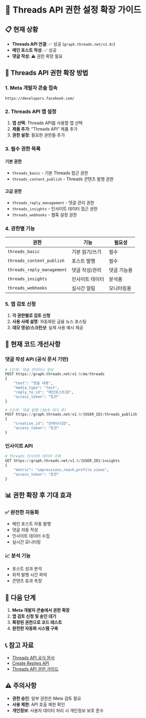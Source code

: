# 🔐 Threads API 권한 설정 확장 가이드

## 📋 현재 상황
- **Threads API 연결**: ✅ 성공 (`graph.threads.net/v1.0/`)
- **메인 포스트 작성**: ✅ 성공
- **댓글 작성**: ⚠️ 권한 확장 필요

## 🚀 Threads API 권한 확장 방법

### 1. Meta 개발자 콘솔 접속
```
https://developers.facebook.com/
```

### 2. Threads API 앱 설정
1. **앱 선택**: Threads API를 사용할 앱 선택
2. **제품 추가**: "Threads API" 제품 추가
3. **권한 설정**: 필요한 권한들 추가

### 3. 필수 권한 목록

#### **기본 권한**
- `threads_basic` - 기본 Threads 접근 권한
- `threads_content_publish` - Threads 콘텐츠 발행 권한

#### **고급 권한**
- `threads_reply_management` - 댓글 관리 권한
- `threads_insights` - 인사이트 데이터 접근 권한
- `threads_webhooks` - 웹훅 설정 권한

### 4. 권한별 기능

| 권한 | 기능 | 필요성 |
|------|------|--------|
| `threads_basic` | 기본 읽기/쓰기 | 필수 |
| `threads_content_publish` | 포스트 발행 | 필수 |
| `threads_reply_management` | 댓글 작성/관리 | 댓글 기능용 |
| `threads_insights` | 인사이트 데이터 | 분석용 |
| `threads_webhooks` | 실시간 알림 | 모니터링용 |

### 5. 앱 검토 신청
1. **각 권한별로 검토 신청**
2. **사용 사례 설명**: 자동화된 금융 뉴스 포스팅
3. **데모 영상/스크린샷**: 실제 사용 예시 제공

## 🔧 현재 코드 개선사항

### 댓글 작성 API (공식 문서 기반)
```python
# 1단계: 댓글 컨테이너 생성
POST https://graph.threads.net/v1.0/me/threads
{
    "text": "댓글 내용",
    "media_type": "text",
    "reply_to_id": "메인포스트ID",
    "access_token": "토큰"
}

# 2단계: 댓글 발행 (30초 대기 후)
POST https://graph.threads.net/v1.0/{USER_ID}/threads_publish
{
    "creation_id": "컨테이너ID",
    "access_token": "토큰"
}
```

### 인사이트 API
```python
# Threads 인사이트 데이터 조회
GET https://graph.threads.net/v1.0/{USER_ID}/insights
{
    "metric": "impressions,reach,profile_views",
    "access_token": "토큰"
}
```

## 📊 권한 확장 후 기대 효과

### ✅ **완전한 자동화**
- 메인 포스트 자동 발행
- 댓글 자동 작성
- 인사이트 데이터 수집
- 실시간 모니터링

### 📈 **분석 기능**
- 포스트 성과 분석
- 최적 발행 시간 파악
- 콘텐츠 효과 측정

## 🎯 다음 단계

1. **Meta 개발자 콘솔에서 권한 확장**
2. **앱 검토 신청 및 승인 대기**
3. **확장된 권한으로 코드 테스트**
4. **완전한 자동화 시스템 구축**

## 📞 참고 자료

- [Threads API 공식 문서](https://developers.facebook.com/docs/threads/)
- [Create Replies API](https://developers.facebook.com/docs/threads/retrieve-and-manage-replies/create-replies)
- [Threads API 권한 가이드](https://developers.facebook.com/docs/threads/get-started)

## ⚠️ 주의사항

- **권한 승인**: 일부 권한은 Meta 검토 필요
- **사용 제한**: API 호출 제한 확인
- **개인정보**: 사용자 데이터 처리 시 개인정보 보호 준수 